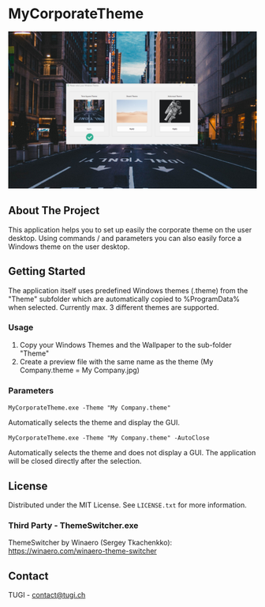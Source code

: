 # MyCorporateTheme
![App Screenshot](Screenshot.png)


<!-- ABOUT THE PROJECT -->
## About The Project
This application helps you to set up easily the corporate theme on the user desktop.
Using commands / and parameters you can also easily force a Windows theme on the user desktop.


<!-- GETTING STARTED -->
## Getting Started
The application itself uses predefined Windows themes (.theme) from the "Theme" subfolder which are automatically copied to %ProgramData% when selected. Currently max. 3 different themes are supported.

### Usage
1. Copy your Windows Themes and the Wallpaper to the sub-folder "Theme"
2. Create a preview file with the same name as the theme (My Company.theme = My Company.jpg)

### Parameters
```
MyCorporateTheme.exe -Theme "My Company.theme"
```
Automatically selects the theme and display the GUI.

```
MyCorporateTheme.exe -Theme "My Company.theme" -AutoClose
```
Automatically selects the theme and does not display a GUI. The application will be closed directly after the selection.


<!-- LICENSE -->
## License
Distributed under the MIT License. See `LICENSE.txt` for more information.

### Third Party - ThemeSwitcher.exe
ThemeSwitcher by Winaero (Sergey Tkachenkko):
https://winaero.com/winaero-theme-switcher


<!-- CONTACT -->
## Contact
TUGI - [contact@tugi.ch](mailto:contact@tugi.ch)<br>
